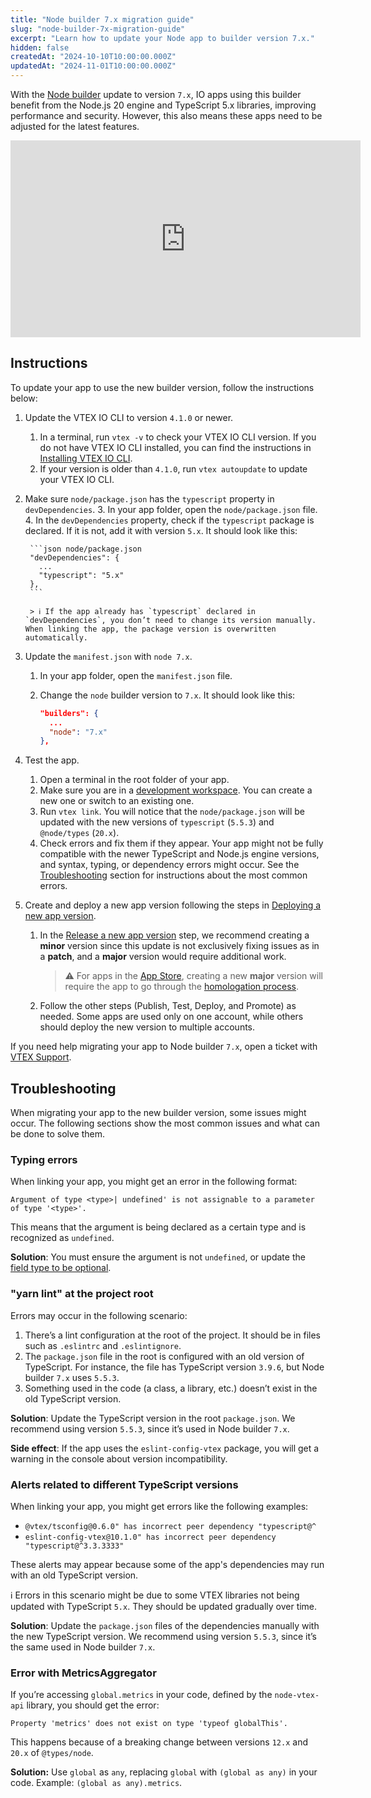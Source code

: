 ```yaml
---
title: "Node builder 7.x migration guide"
slug: "node-builder-7x-migration-guide"
excerpt: "Learn how to update your Node app to builder version 7.x."
hidden: false
createdAt: "2024-10-10T10:00:00.000Z"
updatedAt: "2024-11-01T10:00:00.000Z"
---
```


With the [Node builder](https://developers.vtex.com/docs/guides/vtex-io-documentation-node-builder) update to version `7.x`, IO apps using this builder benefit from the Node.js 20 engine and TypeScript 5.x libraries, improving performance and security. However, this also means these apps need to be adjusted for the latest features.

<iframe width="560" height="315" src="https://www.youtube.com/embed/sTSf7AZLqGg?si=eM_SIxKMAgsROXf5" title="YouTube video player" frameborder="0" allow="accelerometer; autoplay; clipboard-write; encrypted-media; gyroscope; picture-in-picture; web-share" referrerpolicy="strict-origin-when-cross-origin" allowfullscreen></iframe>

## Instructions

To update your app to use the new builder version, follow the instructions below:

1. Update the VTEX IO CLI to version `4.1.0` or newer.
    1. In a terminal, run `vtex -v` to check your VTEX IO CLI version. If you do not have VTEX IO CLI installed, you can find the instructions in [Installing VTEX IO CLI](https://developers.vtex.com/docs/guides/vtex-io-documentation-vtex-io-cli-install).
    2. If your version is older than `4.1.0`, run `vtex autoupdate` to update your VTEX IO CLI.
2. Make sure `node/package.json` has the `typescript` property in `devDependencies`.
    3. In your app folder, open the `node/package.json` file.
    4. In the `devDependencies` property, check if the `typescript` package is declared. If it is not, add it with version `5.x`. It should look like this:

        ```json node/package.json
        "devDependencies": {
          ...
          "typescript": "5.x"
        },
        ```

        > ℹ️ If the app already has `typescript` declared in `devDependencies`, you don’t need to change its version manually. When linking the app, the package version is overwritten automatically.

3. Update the `manifest.json` with `node 7.x`.
    1. In your app folder, open the `manifest.json` file.
    2. Change the `node` builder version to `7.x`. It should look like this:

        ```json manifest.json
        "builders": {
          ...
          "node": "7.x"
        },
        ```

4. Test the app.
    1. Open a terminal in the root folder of your app.
    2. Make sure you are in a [development workspace](https://developers.vtex.com/docs/guides/vtex-io-documentation-creating-a-development-workspace). You can create a new one or switch to an existing one.
    3. Run `vtex link`. You will notice that the `node/package.json` will be updated with the new versions of `typescript` (`5.5.3`) and `@node/types` (`20.x`).
    4. Check errors and fix them if they appear. Your app might not be fully compatible with the newer TypeScript and Node.js engine versions, and syntax, typing, or dependency errors might occur. See the [Troubleshooting](#heading=h.2w3bbhmrvkih) section for instructions about the most common errors.
5. Create and deploy a new app version following the steps in [Deploying a new app version](https://developers.vtex.com/docs/guides/vtex-io-documentation-making-your-new-app-version-publicly-available).
    1. In the [Release a new app version](https://developers.vtex.com/docs/guides/vtex-io-documentation-releasing-a-new-app-version) step, we recommend creating a **minor** version since this update is not exclusively fixing issues as in a **patch**, and a **major** version would require additional work.
        > ⚠️  For apps in the [App Store](https://developers.vtex.com/docs/guides/vtex-app-store), creating a new **major** version will require the app to go through the [homologation process](https://developers.vtex.com/docs/guides/vtex-io-documentation-submitting-your-app-in-the-vtex-app-store#step-2-managing-the-homologation-process).
    2. Follow the other steps (Publish, Test, Deploy, and Promote) as needed. Some apps are used only on one account, while others should deploy the new version to multiple accounts.

If you need help migrating your app to Node builder `7.x`, open a ticket with [VTEX Support](https://help.vtex.com/en/support).

## Troubleshooting

When migrating your app to the new builder version, some issues might occur. The following sections show the most common issues and what can be done to solve them.

### Typing errors

When linking your app, you might get an error in the following format:

`Argument of type <type>| undefined' is not assignable to a parameter of type '<type>'.`

This means that the argument is being declared as a certain type and is recognized as `undefined`.

**Solution**: You must ensure the argument is not `undefined`, or update the [field type to be optional](https://www.typescriptlang.org/docs/handbook/2/everyday-types.html#optional-properties).

### "yarn lint" at the project root

Errors may occur in the following scenario:

1. There’s a lint configuration at the root of the project. It should be in files such as `.eslintrc` and `.eslintignore`.
2. The `package.json` file in the root is configured with an old version of TypeScript. For instance, the file has TypeScript version `3.9.6`, but Node builder `7.x` uses `5.5.3`.
3. Something used in the code (a class, a library, etc.) doesn’t exist in the old TypeScript version.

**Solution**: Update the TypeScript version in the root `package.json`. We recommend using version `5.5.3`, since it’s used in Node builder `7.x`.

**Side effect**: If the app uses the `eslint-config-vtex` package, you will get a warning in the console about version incompatibility.

### Alerts related to different TypeScript versions

When linking your app, you might get errors like the following examples:

- `@vtex/tsconfig@0.6.0" has incorrect peer dependency "typescript@^`
- `eslint-config-vtex@10.1.0" has incorrect peer dependency "typescript@^3.3.3333"`

These alerts may appear because some of the app's dependencies may run with an old TypeScript version.

ℹ️ Errors in this scenario might be due to some VTEX libraries not being updated with TypeScript `5.x`. They should be updated gradually over time.

**Solution**: Update the `package.json` files of the dependencies manually with the new TypeScript version. We recommend using version `5.5.3`, since it’s the same used in Node builder `7.x`.

### Error with MetricsAggregator

If you’re accessing `global.metrics` in your code, defined by the `node-vtex-api` library, you should get the error:

`Property 'metrics' does not exist on type 'typeof globalThis'.`

This happens because of a breaking change between versions `12.x` and `20.x` of `@types/node`.

**Solution:** Use `global` as `any`, replacing `global` with `(global as any)` in your code. Example: `(global as any).metrics`.
